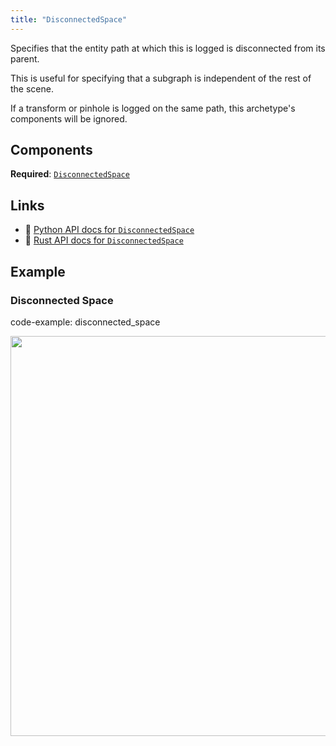 ```yaml
---
title: "DisconnectedSpace"
---
```


Specifies that the entity path at which this is logged is disconnected from its parent.

This is useful for specifying that a subgraph is independent of the rest of the scene.

If a transform or pinhole is logged on the same path, this archetype's components
will be ignored.

## Components

**Required**: [`DisconnectedSpace`](../components/disconnected_space.md)

## Links
 * 🐍 [Python API docs for `DisconnectedSpace`](https://ref.rerun.io/docs/python/stable/common/archetypes#rerun.archetypes.DisconnectedSpace)
 * 🦀 [Rust API docs for `DisconnectedSpace`](https://docs.rs/rerun/latest/rerun/archetypes/struct.DisconnectedSpace.html)

## Example

### Disconnected Space

code-example: disconnected_space

<center>
<picture>
  <source media="(max-width: 480px)" srcset="https://static.rerun.io/disconnected_space/b8f95b0e32359de625a765247c84935146c1fba9/480w.png">
  <source media="(max-width: 768px)" srcset="https://static.rerun.io/disconnected_space/b8f95b0e32359de625a765247c84935146c1fba9/768w.png">
  <source media="(max-width: 1024px)" srcset="https://static.rerun.io/disconnected_space/b8f95b0e32359de625a765247c84935146c1fba9/1024w.png">
  <source media="(max-width: 1200px)" srcset="https://static.rerun.io/disconnected_space/b8f95b0e32359de625a765247c84935146c1fba9/1200w.png">
  <img src="https://static.rerun.io/disconnected_space/b8f95b0e32359de625a765247c84935146c1fba9/full.png" width="640">
</picture>
</center>

